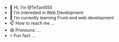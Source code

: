 - 👋 Hi, I’m @TeTant555
- 👀 I’m interested in Web Development
- 🌱 I’m currently learning Front-end web development
- 📫 How to reach me ...
- 😄 Pronouns: ...
- ⚡ Fun fact: ...
